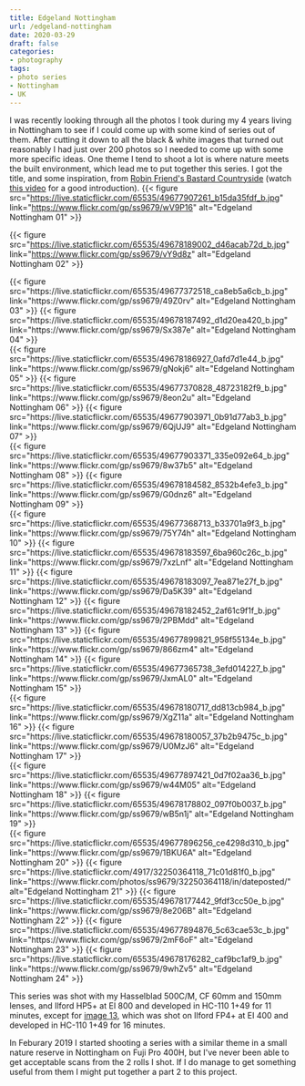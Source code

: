 ```yaml
---
title: Edgeland Nottingham
url: /edgeland-nottingham
date: 2020-03-29
draft: false
categories:
- photography
tags:
- photo series
- Nottingham
- UK
---
```

I was recently looking through all the photos I took during my 4 years living in
Nottingham to see if I could come up with some kind of series out of them. After
cutting it down to all the black & white images that turned out reasonably I had
just over 200 photos so I needed to come up with some more specific ideas. One
theme I tend to shoot a lot is where nature meets the built environment, which
lead me to put together this series. I got the title, and some inspiration, from
[Robin Friend's Bastard
Countryside](https://www.robinfriend.co.uk/bastard-countryside) (watch [this
video](https://www.youtube.com/watch?v=EkS_jxaej90) for a good introduction).
{{< figure src="https://live.staticflickr.com/65535/49677907261_b15da35fdf_b.jpg"
	link="https://www.flickr.com/gp/ss9679/wV9P16" alt="Edgeland Nottingham 01" >}}
<!--more-->
{{< figure src="https://live.staticflickr.com/65535/49678189002_d46acab72d_b.jpg"
	link="https://www.flickr.com/gp/ss9679/vY9d8z" alt="Edgeland Nottingham 02" >}}
<div class="diptych">
{{< figure src="https://live.staticflickr.com/65535/49677372518_ca8eb5a6cb_b.jpg"
	link="https://www.flickr.com/gp/ss9679/49Z0rv" alt="Edgeland Nottingham 03" >}}
{{< figure src="https://live.staticflickr.com/65535/49678187492_d1d20ea420_b.jpg"
	link="https://www.flickr.com/gp/ss9679/Sx387e" alt="Edgeland Nottingham 04" >}}
</div>
{{< figure src="https://live.staticflickr.com/65535/49678186927_0afd7d1e44_b.jpg"
	link="https://www.flickr.com/gp/ss9679/gNokj6" alt="Edgeland Nottingham 05" >}}
{{< figure src="https://live.staticflickr.com/65535/49677370828_48723182f9_b.jpg"
	link="https://www.flickr.com/gp/ss9679/8eon2u" alt="Edgeland Nottingham 06" >}}
{{< figure src="https://live.staticflickr.com/65535/49677903971_0b91d77ab3_b.jpg"
	link="https://www.flickr.com/gp/ss9679/6QjUJ9" alt="Edgeland Nottingham 07" >}}
<div class="diptych">
{{< figure src="https://live.staticflickr.com/65535/49677903371_335e092e64_b.jpg"
	link="https://www.flickr.com/gp/ss9679/8w37b5" alt="Edgeland Nottingham 08" >}}
{{< figure src="https://live.staticflickr.com/65535/49678184582_8532b4efe3_b.jpg"
	link="https://www.flickr.com/gp/ss9679/G0dnz6" alt="Edgeland Nottingham 09" >}}
</div>
{{< figure src="https://live.staticflickr.com/65535/49677368713_b33701a9f3_b.jpg"
	link="https://www.flickr.com/gp/ss9679/75Y74h" alt="Edgeland Nottingham 10" >}}
{{< figure src="https://live.staticflickr.com/65535/49678183597_6ba960c26c_b.jpg"
	link="https://www.flickr.com/gp/ss9679/7xzLnf" alt="Edgeland Nottingham 11" >}}
{{< figure src="https://live.staticflickr.com/65535/49678183097_7ea871e27f_b.jpg"
	link="https://www.flickr.com/gp/ss9679/Da5K39" alt="Edgeland Nottingham 12" >}}
<a name="13"></a>
{{< figure src="https://live.staticflickr.com/65535/49678182452_2af61c9f1f_b.jpg"
	link="https://www.flickr.com/gp/ss9679/2PBMdd" alt="Edgeland Nottingham 13" >}}
{{< figure src="https://live.staticflickr.com/65535/49677899821_958f55134e_b.jpg"
	link="https://www.flickr.com/gp/ss9679/866zm4" alt="Edgeland Nottingham 14" >}}
{{< figure src="https://live.staticflickr.com/65535/49677365738_3efd014227_b.jpg"
	link="https://www.flickr.com/gp/ss9679/JxmAL0" alt="Edgeland Nottingham 15" >}}
<div class="diptych">
{{< figure src="https://live.staticflickr.com/65535/49678180717_dd813cb984_b.jpg"
	link="https://www.flickr.com/gp/ss9679/XgZ11a" alt="Edgeland Nottingham 16" >}}
{{< figure src="https://live.staticflickr.com/65535/49678180057_37b2b9475c_b.jpg"
	link="https://www.flickr.com/gp/ss9679/U0MzJ6" alt="Edgeland Nottingham 17" >}}
</div>
<div class="diptych">
{{< figure src="https://live.staticflickr.com/65535/49677897421_0d7f02aa36_b.jpg"
	link="https://www.flickr.com/gp/ss9679/w44M05" alt="Edgeland Nottingham 18" >}}
{{< figure src="https://live.staticflickr.com/65535/49678178802_097f0b0037_b.jpg"
	link="https://www.flickr.com/gp/ss9679/wB5n1j" alt="Edgeland Nottingham 19" >}}
</div>
{{< figure src="https://live.staticflickr.com/65535/49677896256_ce4298d310_b.jpg"
	link="https://www.flickr.com/gp/ss9679/1BKU6A" alt="Edgeland Nottingham 20" >}}
{{< figure src="https://live.staticflickr.com/4917/32250364118_71c01d81f0_b.jpg"
	link="https://www.flickr.com/photos/ss9679/32250364118/in/dateposted/" alt="Edgeland Nottingham 21" >}}
{{< figure src="https://live.staticflickr.com/65535/49678177442_9fdf3cc50e_b.jpg"
	link="https://www.flickr.com/gp/ss9679/8e206B" alt="Edgeland Nottingham 22" >}}
{{< figure src="https://live.staticflickr.com/65535/49677894876_5c63cae53c_b.jpg"
	link="https://www.flickr.com/gp/ss9679/2mF6oF" alt="Edgeland Nottingham 23" >}}
{{< figure src="https://live.staticflickr.com/65535/49678176282_caf9bc1af9_b.jpg"
	link="https://www.flickr.com/gp/ss9679/9whZv5" alt="Edgeland Nottingham 24" >}}

This series was shot with my Hasselblad 500C/M, CF 60mm and 150mm lenses, and
Ilford HP5+ at EI 800 and developed in HC-110 1+49 for 11 minutes, except for
[image 13](#13), which was shot on Ilford FP4+ at EI 400 and developed in HC-110
1+49 for 16 minutes.

In Feburary 2019 I started shooting a series with a similar theme in a small
nature reserve in Nottingham on Fuji Pro 400H, but I've never been able to get
acceptable scans from the 2 rolls I shot. If I do manage to get something useful
from them I might put together a part 2 to this project.
